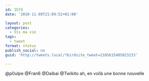 ```yaml
---
id: 1574
date: '2010-11-09T21:09:52+01:00'

layout: post
categories:
  - Vis ma vie
tags:
  - tweet
format: status
publish_social: no
guid: 'http://tweets.local/?birdsite_tweet=2105615405023233'

---
```


@p0ulpe @Fran6 @Daibai @Twikito ah, en voilà une bonne nouvelle